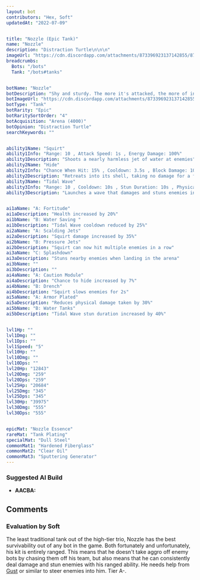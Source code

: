 ```yaml
---
layout: bot
contributors: "Hex, Soft"
updatedAt: "2022-07-09"


title: "Nozzle (Epic Tank)"
name: "Nozzle"
description: "Distraction Turtle\n\n\n"
imageUrl: "https://cdn.discordapp.com/attachments/873396923137142855/873396953956896868/nozzle.png"
breadcrumbs:
  Bots: "/bots"
  Tank: "/bots#tanks"


botName: "Nozzle"
botDescription: "Shy and sturdy. The more it's attacked, the more of in its shell. Great at being focus of the entire enemy team."
botImageUrl: "https://cdn.discordapp.com/attachments/873396923137142855/873396953956896868/nozzle.png"
botType: "Tank"
botRarity: "Epic"
botRaritySortOrder: "4"
botAcquisition: "Arena (4000)"
botOpinion: "Distraction Turtle"
searchKeywords: ""


ability1Name: "Squirt"
ability1Info: "Range: 10 , Attack Speed: 1s , Energy Damage: 100%"
ability1Description: "Shoots a nearly harmless jet of water at enemies"
ability2Name: "Hide"
ability2Info: "Chance When Hit: 15% , Cooldown: 3.5s , Block Damage: 100% , Duration: 2.5s"
ability2Description: "Retreats into its shell, taking no damage for a few second"
ability3Name: "Tidal Wave"
ability3Info: "Range: 10 , Cooldown: 10s , Stun Duration: 10s , Physical Damage: 429%"
ability3Description: "Launches a wave that damages and stuns enemies in a line"


ai1aName: "A: Fortitude"
ai1aDescription: "Health increased by 20%"
ai1bName: "B: Water Saving "
ai1bDescription: "Tidal Wave cooldown reduced by 25%"
ai2aName: "A: Scalding Jets"
ai2aDescription: "Squirt damage increased by 35%"
ai2bName: "B: Pressure Jets"
ai2bDescription: "Squirt can now hit multiple enemies in a row"
ai3aName: "C: Splashdown"
ai3aDescription: "Stuns nearby enemies when landing in the arena"
ai3bName: ""
ai3bDescription: ""
ai4aName: "A: Caution Module"
ai4aDescription: "Chance to hide increased by 7%"
ai4bName: "B: Drench"
ai4bDescription: "Squirt slows enemies for 2s"
ai5aName: "A: Armor Plated"
ai5aDescription: "Reduces physical damage taken by 30%"
ai5bName: "B: Water Tanks"
ai5bDescription: "Tidal Wave stun duration increased by 40%"


lvl1Hp: ""
lvl1Dmg: ""
lvl1Dps: ""
lvl1Speed: "5"
lvl10Hp: ""
lvl10Dmg: ""
lvl10Dps: ""
lvl20Hp: "12843"
lvl20Dmg: "259"
lvl20Dps: "259"
lvl25Hp: "20684"
lvl25Dmg: "345"
lvl25Dps: "345"
lvl30Hp: "39975"
lvl30Dmg: "555"
lvl30Dps: "555"


epicMat: "Nozzle Essence"
rareMat: "Tank Plating"
specialMat: "Dull Steel"
commonMat1: "Hardened Fiberglass"
commonMat2: "Clear Oil"
commonMat3: "Sputtering Generator"
---
```



### Suggested AI Build
- **AACBA:**

## Comments

### Evaluation by Soft
The least traditional tank out of the high-tier trio, Nozzle has the best survivability out of any bot in the game. Both fortunately and unfortunately, his kit is entirely ranged. This means that he doesn't take aggro off enemy bots by chasing them off his team, but also means that he can consistently deal damage and stun enemies with his ranged ability. He needs help from [Gust](/gust) or similar to steer enemies into him. Tier A-.

